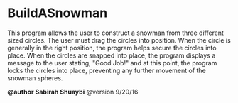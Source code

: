 # BuildASnowman

This program allows the user to construct a snowman from three different sized circles. The user must drag
the circles into position. When the circle is generally in the right position, the program helps secure 
the circles into place. When the circles are snapped into place, the program displays a message to the user 
stating, "Good Job!" and at this point, the program locks the circles into place, 
preventing any further movement of the snowman spheres.

 __@author Sabirah Shuaybi__
    @version 9/20/16
